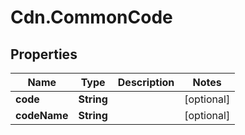 # Cdn.CommonCode

## Properties
Name | Type | Description | Notes
------------ | ------------- | ------------- | -------------
**code** | **String** |  | [optional] 
**codeName** | **String** |  | [optional] 


